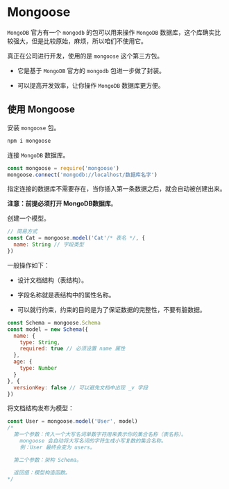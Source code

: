 # Mongoose

`MongoDB` 官方有一个 `mongodb` 的包可以用来操作 `MongoDB` 数据库，这个库确实比较强大，但是比较原始，麻烦，所以咱们不使用它。

真正在公司进行开发，使用的是 `mongoose` 这个第三方包。

- 它是基于 `MongoDB` 官方的 `mongodb` 包进一步做了封装。

- 可以提高开发效率，让你操作 `MongoDB` 数据库更方便。

## 使用 Mongoose

安装 `mongoose` 包。

```js
npm i mongoose
```

连接 `MongoDB` 数据库。

```js
const mongoose = require('mongoose')
mongoose.connect('mongodb://localhost/数据库名字')
```

指定连接的数据库不需要存在，当你插入第一条数据之后，就会自动被创建出来。

**注意：前提必须打开 MongoDB数据库**。  

创建一个模型。

```js
// 简易方式
const Cat = mongoose.model('Cat'/* 表名 */, {
  name: String // 字段类型
})
```

一般操作如下：

- 设计文档结构（表结构）。

- 字段名称就是表结构中的属性名称。

- 可以就行约束，约束的目的是为了保证数据的完整性，不要有脏数据。

```js
const Schema = mongoose.Schema
const model = new Schema({
  name: {
    type: String,
    required: true // 必须设置 name 属性
  },
  age: {
    type: Number
  }
}, {
  versionKey: false // 可以避免文档中出现 _v 字段
})
```

将文档结构发布为模型：

```js
const User = mongoose.model('User', model)
/*
  第一个参数：传入一个大写名词单数字符用来表示你的集合名称（表名称）。
    mongoose 会自动将大写名词的字符生成小写复数的集合名称。
    例：User 最终会变为 users。

  第二个参数：架构 Schema。

  返回值：模型构造函数。
*/
```

